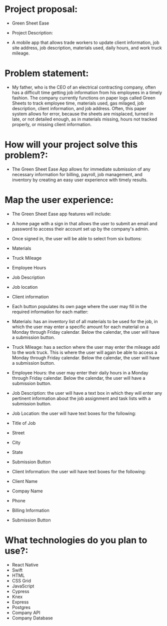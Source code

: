 # Project proposal:
* Green Sheet Ease

* Project Description:

* A mobile app that allows trade workers to update client information, job site address, job description, materials used, daily hours, and work truck mileage.

# Problem statement:

* My father, who is the CEO of an electrical contracting company, often has a difficult time getting job information from his employees in a timely fashion. The company currently functions on paper logs called Green Sheets to track employee time, materials used, gas milaged, job description, client information, and job address. Often, this paper system allows for error, because the sheets are misplaced, turned in late, or not detailed enough, as in materials missing, hours not tracked properly, or missing client information.

# How will your project solve this problem?:

* The Green Sheet Ease App allows for immediate submission of any necessary information for billing, payroll, job management, and inventory by creating an easy user experience with timely results.

# Map the user experience:

* The Green Sheet Ease app features will include:

* A home page with a sign in that allows the user to submit an email and password to access their account set up by the company's admin.

* Once signed in, the user will be able to select from six buttons:

* Materials
* Truck Mileage
* Employee Hours
* Job Description
* Job location
* Client information
* Each button populates its own page where the user may fill in the required information for each matter:

* Materials: has an inventory list of all materials to be used for the job, in which the user may enter a specific amount for each material on a Monday through Friday calendar. Below the calendar, the user will have a submission button.

* Truck Mileage: has a section where the user may enter the mileage add to the work truck. This is where the user will again be able to access a Monday through Friday calendar. Below the calendar, the user will have a submission button.

* Employee Hours: the user may enter their daily hours in a Monday through Friday calendar. Below the calendar, the user will have a submission button.

* Job Description: the user will have a text box in which they will enter any pertinent information about the job assignment and task lists with a submission button.

* Job Location: the user will have text boxes for the following:

* Title of Job
* Street
* City
* State
* Submission Button
* Client Information: the user will have text boxes for the following:

* Client Name
* Compay Name
* Phone
* Billing Information
* Submission Button

# What technologies do you plan to use?:

* React Native
* Swift
* HTML
* CSS Grid
* JavaScript
* Cypress
* Knex
* Express
* Postgres
* Company API
* Company Database
